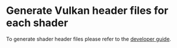# Generate Vulkan header files for each shader

To generate shader header files please refer to the [developer guide](https://developers.google.com/cardboard/develop/c/vulkan).